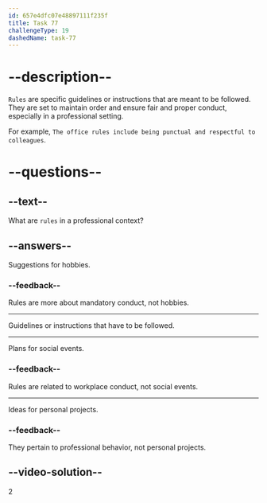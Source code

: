 ```yaml
---
id: 657e4dfc07e48897111f235f
title: Task 77
challengeType: 19
dashedName: task-77
---
```


# --description--

`Rules` are specific guidelines or instructions that are meant to be followed. They are set to maintain order and ensure fair and proper conduct, especially in a professional setting. 

For example, `The office rules include being punctual and respectful to colleagues`.


# --questions--

## --text--

What are `rules` in a professional context?

## --answers--

Suggestions for hobbies.

### --feedback--

Rules are more about mandatory conduct, not hobbies.

---

Guidelines or instructions that have to be followed.

---

Plans for social events.

### --feedback--

Rules are related to workplace conduct, not social events.

---

Ideas for personal projects.

### --feedback--

They pertain to professional behavior, not personal projects.

## --video-solution--

2
